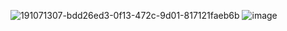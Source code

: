 ![191071307-bdd26ed3-0f13-472c-9d01-817121faeb6b](https://user-images.githubusercontent.com/117805904/225572172-0a46553d-da65-47df-8cd7-2db6da5c295d.gif)
![image](https://user-images.githubusercontent.com/117805904/225574992-df15433a-b48f-4456-906b-a991d806822b.jpg)
